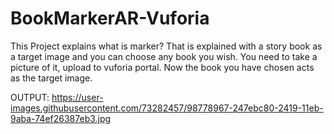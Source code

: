 # BookMarkerAR-Vuforia
This Project explains what is marker? That is explained with a story book as a target image and you can choose any book you wish. You need to take a picture of it, upload to vuforia portal. Now the book you have chosen acts as the target image.

OUTPUT:
https://user-images.githubusercontent.com/73282457/98778967-247ebc80-2419-11eb-9aba-74ef26387eb3.jpg
